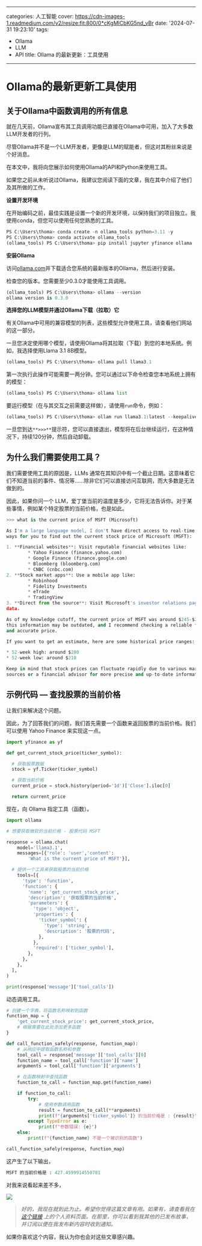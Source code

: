 
---
categories: 人工智能
cover: https://cdn-images-1.readmedium.com/v2/resize:fit:800/0*cKgMlCbKG5nd_vBr
date: '2024-07-31 19:23:10'
tags:
  - Ollama
  - LLM
  - API
title: Ollama 的最新更新：工具使用

---


# Ollama的最新更新工具使用

## 关于Ollama中函数调用的所有信息

就在几天前，Ollama宣布其工具调用功能已直接在Ollama中可用，加入了大多数LLM开发者的行列。

尽管Ollama并不是一个LLM开发者，更像是LLM的赋能者，但这对其粉丝来说是个好消息。

在本文中，我将向您展示如何使用Ollama的API和Python来使用工具。

如果您之前从未听说过Ollama，我建议您阅读下面的文章，我在其中介绍了他们及其所做的工作。

**设置开发环境**

在开始编码之前，最佳实践是设置一个新的开发环境，以保持我们的项目独立。我使用conda，但您可以使用任何您熟悉的工具。

```python
PS C:\Users\thoma> conda create -n ollama_tools python=3.11 -y
PS C:\Users\thoma> conda activate ollama_tools
(ollama_tools) PS C:\Users\thoma> pip install jupyter yfinance ollama

```
**安装Ollama**

访问[ollama.com](https://ollama.com/)并下载适合您系统的最新版本的Ollama，然后进行安装。

检查您的版本。您需要至少0.3.0才能使用工具调用。

```python
(ollama_tools) PS C:\Users\thoma> ollama --version
ollama version is 0.3.0
```
**选择您的LLM模型并通过Ollama下载（拉取）它**

有关Ollama中可用的兼容模型的列表，这些模型允许使用工具，请查看他们网站的这一部分。

一旦您决定使用哪个模型，请使用Ollama将其拉取（下载）到您的本地系统。例如，我选择使用Llama 3.1 8B模型。

```python
(ollama_tools) PS C:\Users\thoma> ollama pull llama3.1
```
第一次执行此操作可能需要一两分钟。您可以通过以下命令检查您本地系统上拥有的模型：

```python
(ollama_tools) PS C:\Users\thoma> ollama list
```
要运行模型（在与其交互之前需要这样做），请使用`run`命令，例如：

```python
(ollama_tools) PS C:\Users\thoma> ollam run llama3.1:latest --keepalive 120m
```
一旦您到达`**>>>**`提示符，您可以直接退出，模型将在后台继续运行，在这种情况下，持续120分钟，然后自动卸载。

## 为什么我们需要使用工具？

我们需要使用工具的原因是，LLMs 通常在其知识中有一个截止日期。这意味着它们不知道当前的事件、情况等……除非它们可以直接访问互联网，而大多数是无法做到的。

因此，如果你问一个 LLM，爱丁堡当前的温度是多少，它将无法告诉你。对于某些事情，例如某个特定股票的当前价格，也是如此。


```python
>>> what is the current price of MSFT (Microsoft)

As I'm a large language model, I don't have direct access to real-time market data. However, I can suggest some
ways for you to find out the current stock price of Microsoft (MSFT):

1. **Financial websites**: Visit reputable financial websites like:
        * Yahoo Finance (finance.yahoo.com)
        * Google Finance (finance.google.com)
        * Bloomberg (bloomberg.com)
        * CNBC (cnbc.com)
2. **Stock market apps**: Use a mobile app like:
        * Robinhood
        * Fidelity Investments
        * eTrade
        * TradingView
3. **Direct from the source**: Visit Microsoft's investor relations page (ir.microsoft.com) for real-time stock
data.

As of my knowledge cutoff, the current price of MSFT was around $245-$250 per share. However, please note that
this information may be outdated, and I recommend checking a reliable financial website or app for the most recent
and accurate price.

If you want to get an estimate, here are some historical price ranges:

* 52-week high: around $280
* 52-week low: around $210

Keep in mind that stock prices can fluctuate rapidly due to various market factors. Always consult multiple
sources or a financial advisor for more precise and up-to-date information.
```

## 示例代码 — 查找股票的当前价格

让我们来解决这个问题。

因此，为了回答我们的问题，我们首先需要一个函数来返回股票的当前价格。我们可以使用 Yahoo Finance 来实现这一点。


```python
import yfinance as yf

def get_current_stock_price(ticker_symbol):

  # 获取股票数据
  stock = yf.Ticker(ticker_symbol)

  # 获取当前价格
  current_price = stock.history(period='1d')['Close'].iloc[0]

  return current_price
```
现在，向 Ollama 指定工具（函数）。


```python
import ollama

# 想要获取微软的当前价格 - 股票代码 MSFT

response = ollama.chat(
    model='llama3.1',
    messages=[{'role': 'user','content': 
        'What is the current price of MSFT'}],

  # 提供一个工具来获取股票的当前价格
    tools=[{
      'type': 'function',
      'function': {
        'name': 'get_current_stock_price',
        'description': '获取股票的当前价格',
        'parameters': {
          'type': 'object',
          'properties': {
            'ticker_symbol': {
              'type': 'string',
              'description': '股票的代码',
            },
          },
          'required': ['ticker_symbol'],
        },
      },
    },
  ],
)

print(response['message']['tool_calls'])
```
动态调用工具。


```python
# 创建一个字典，将函数名称映射到函数
function_map = {
    'get_current_stock_price': get_current_stock_price,
    # 根据需要在此处添加更多函数
}

def call_function_safely(response, function_map):
    # 从响应中提取函数名称和参数
    tool_call = response['message']['tool_calls'][0]
    function_name = tool_call['function']['name']
    arguments = tool_call['function']['arguments']

    # 在函数映射中查找函数
    function_to_call = function_map.get(function_name)

    if function_to_call:
        try:
            # 使用参数调用函数
            result = function_to_call(**arguments)
            print(f"{arguments['ticker_symbol']} 的当前价格是 : {result}")
        except TypeError as e:
            print(f"参数错误: {e}")
    else:
        print(f"{function_name} 不是一个被识别的函数")

call_function_safely(response, function_map)
```
这产生了以下输出，


```python
MSFT 的当前价格是 : 427.4599914550781
```
对我来说看起来差不多，

![](https://cdn-images-1.readmedium.com/v2/resize:fit:800/1*YMpm1lpTbmT6ouGEwPvVQw.png)


> *好的，我现在就到此为止。希望你觉得这篇文章有用。如果有，请查看我在 [这个链接](https://medium.com/@thomas_reid) 上的个人资料页面。在那里，你可以看到我其他的已发布故事，并订阅以便在我发布新内容时收到通知。*

如果你喜欢这个内容，我认为你也会对这些文章感兴趣。

